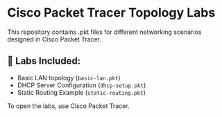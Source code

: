 # Cisco Packet Tracer Topology Labs

This repository contains .pkt files for different networking scenarios designed in Cisco Packet Tracer.

## 🔗 Labs Included:
- Basic LAN topology (`basic-lan.pkt`)
- DHCP Server Configuration (`dhcp-setup.pkt`)
- Static Routing Example (`static-routing.pkt`)

To open the labs, use Cisco Packet Tracer.
